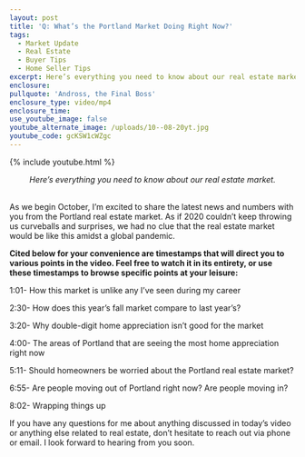 ```yaml
---
layout: post
title: 'Q: What’s the Portland Market Doing Right Now?'
tags:
  - Market Update
  - Real Estate
  - Buyer Tips
  - Home Seller Tips
excerpt: Here’s everything you need to know about our real estate market.
enclosure:
pullquote: 'Andross, the Final Boss'
enclosure_type: video/mp4
enclosure_time:
use_youtube_image: false
youtube_alternate_image: /uploads/10--08-20yt.jpg
youtube_code: gcKSW1cWZgc
---
```


{% include youtube.html %}

<center><em>Here’s everything you need to know about our real estate market.</em></center>
&nbsp;

As we begin October, I’m excited to share the latest news and numbers with you from the Portland real estate market. As if 2020 couldn’t keep throwing us curveballs and surprises, we had no clue that the real estate market would be like this amidst a global pandemic.&nbsp;

**Cited below for your convenience are timestamps that will direct you to various points in the video. Feel free to watch it in its entirety, or use these timestamps to browse specific points at your leisure:**

1:01- How this market is unlike any I’ve seen during my career

2:30- How does this year’s fall market compare to last year’s?

3:20- Why double-digit home appreciation isn’t good for the market

4:00- The areas of Portland that are seeing the most home appreciation right now

5:11- Should homeowners be worried about the Portland real estate market?

6:55- Are people moving out of Portland right now? Are people moving in?

8:02- Wrapping things up

If you have any questions for me about anything discussed in today’s video or anything else related to real estate, don’t hesitate to reach out via phone or email. I look forward to hearing from you soon.